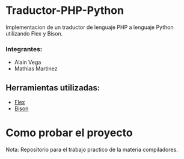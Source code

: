 # Traductor-PHP-Python
Implementacion de un traductor de lenguaje PHP a lenguaje Python utilizando Flex y Bison.
### Integrantes:
- Alain Vega
- Mathias Martinez
## Herramientas utilizadas:
- [Flex](https://en.wikipedia.org/wiki/Flex(lexical_analyser_generator))
- [Bison](https://en.wikipedia.org/wiki/GNU_Bison)
# Como probar el proyecto
Nota: Repositorio para el trabajo practico de la materia compiladores. 
